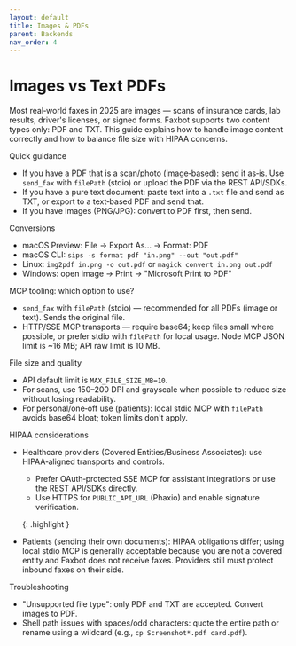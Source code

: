 ```yaml
---
layout: default
title: Images & PDFs
parent: Backends
nav_order: 4
---
```


# Images vs Text PDFs

Most real‑world faxes in 2025 are images — scans of insurance cards, lab results, driver's licenses, or signed forms. Faxbot supports two content types only: PDF and TXT. This guide explains how to handle image content correctly and how to balance file size with HIPAA concerns.

Quick guidance
- If you have a PDF that is a scan/photo (image‑based): send it as‑is. Use `send_fax` with `filePath` (stdio) or upload the PDF via the REST API/SDKs.
- If you have a pure text document: paste text into a `.txt` file and send as TXT, or export to a text‑based PDF and send that.
- If you have images (PNG/JPG): convert to PDF first, then send.

Conversions
- macOS Preview: File → Export As… → Format: PDF
- macOS CLI: `sips -s format pdf "in.png" --out "out.pdf"`
- Linux: `img2pdf in.png -o out.pdf` or `magick convert in.png out.pdf`
- Windows: open image → Print → "Microsoft Print to PDF"

MCP tooling: which option to use?
- `send_fax` with `filePath` (stdio) — recommended for all PDFs (image or text). Sends the original file.
- HTTP/SSE MCP transports — require base64; keep files small where possible, or prefer stdio with `filePath` for local usage. Node MCP JSON limit is ~16 MB; API raw limit is 10 MB.

File size and quality
- API default limit is `MAX_FILE_SIZE_MB=10`.
- For scans, use 150–200 DPI and grayscale when possible to reduce size without losing readability.
- For personal/one‑off use (patients): local stdio MCP with `filePath` avoids base64 bloat; token limits don't apply.

HIPAA considerations
- Healthcare providers (Covered Entities/Business Associates): use HIPAA‑aligned transports and controls.
  - Prefer OAuth‑protected SSE MCP for assistant integrations or use the REST API/SDKs directly.
  - Use HTTPS for `PUBLIC_API_URL` (Phaxio) and enable signature verification.

  {: .highlight }
- Patients (sending their own documents): HIPAA obligations differ; using local stdio MCP is generally acceptable because you are not a covered entity and Faxbot does not receive faxes. Providers still must protect inbound faxes on their side.

Troubleshooting
- "Unsupported file type": only PDF and TXT are accepted. Convert images to PDF.
- Shell path issues with spaces/odd characters: quote the entire path or rename using a wildcard (e.g., `cp Screenshot*.pdf card.pdf`).
